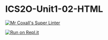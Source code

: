 # ICS2O-Unit1-02-HTML

[![Mr Coxall's Super Linter](https://github.com/<sam-corbett/ICS2O-Unit1-02-HTML>/workflows/Mr%20Coxall's%20Super%20Linter/badge.svg)](https://github.com/<sam-corbett/ICS2O-Unit1-02-HTML>/actions/)

[![Run on Repl.it](https://repl.it/badge/github/<sam-corbett/ICS2O-Unit1-02-HTML>)](https://repl.it/github/<sam-corbett/ICS2O-Unit1-02-HTML>)
